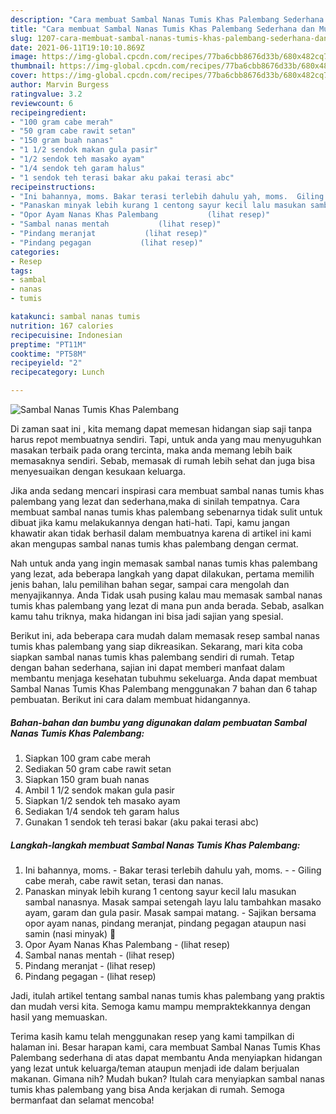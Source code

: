 ```yaml
---
description: "Cara membuat Sambal Nanas Tumis Khas Palembang Sederhana dan Mudah Dibuat"
title: "Cara membuat Sambal Nanas Tumis Khas Palembang Sederhana dan Mudah Dibuat"
slug: 1207-cara-membuat-sambal-nanas-tumis-khas-palembang-sederhana-dan-mudah-dibuat
date: 2021-06-11T19:10:10.869Z
image: https://img-global.cpcdn.com/recipes/77ba6cbb8676d33b/680x482cq70/sambal-nanas-tumis-khas-palembang-foto-resep-utama.jpg
thumbnail: https://img-global.cpcdn.com/recipes/77ba6cbb8676d33b/680x482cq70/sambal-nanas-tumis-khas-palembang-foto-resep-utama.jpg
cover: https://img-global.cpcdn.com/recipes/77ba6cbb8676d33b/680x482cq70/sambal-nanas-tumis-khas-palembang-foto-resep-utama.jpg
author: Marvin Burgess
ratingvalue: 3.2
reviewcount: 6
recipeingredient:
- "100 gram cabe merah"
- "50 gram cabe rawit setan"
- "150 gram buah nanas"
- "1 1/2 sendok makan gula pasir"
- "1/2 sendok teh masako ayam"
- "1/4 sendok teh garam halus"
- "1 sendok teh terasi bakar aku pakai terasi abc"
recipeinstructions:
- "Ini bahannya, moms. Bakar terasi terlebih dahulu yah, moms.  Giling cabe merah, cabe rawit setan, terasi dan nanas."
- "Panaskan minyak lebih kurang 1 centong sayur kecil lalu masukan sambal nanasnya. Masak sampai setengah layu lalu tambahkan masako ayam, garam dan gula pasir. Masak sampai matang. Sajikan bersama opor ayam nanas, pindang meranjat, pindang pegagan ataupun nasi samin (nasi minyak) 🤭"
- "Opor Ayam Nanas Khas Palembang           (lihat resep)"
- "Sambal nanas mentah           (lihat resep)"
- "Pindang meranjat           (lihat resep)"
- "Pindang pegagan           (lihat resep)"
categories:
- Resep
tags:
- sambal
- nanas
- tumis

katakunci: sambal nanas tumis 
nutrition: 167 calories
recipecuisine: Indonesian
preptime: "PT11M"
cooktime: "PT58M"
recipeyield: "2"
recipecategory: Lunch

---
```



![Sambal Nanas Tumis Khas Palembang](https://img-global.cpcdn.com/recipes/77ba6cbb8676d33b/680x482cq70/sambal-nanas-tumis-khas-palembang-foto-resep-utama.jpg)

Di zaman  saat ini , kita memang dapat memesan hidangan siap saji tanpa harus repot membuatnya sendiri. Tapi, untuk anda yang mau menyuguhkan masakan terbaik pada orang tercinta, maka anda memang lebih baik memasaknya sendiri. Sebab, memasak di rumah lebih sehat dan juga bisa menyesuaikan dengan kesukaan keluarga.

Jika anda sedang mencari inspirasi cara membuat sambal nanas tumis khas palembang yang lezat dan sederhana,maka di sinilah tempatnya. Cara membuat sambal nanas tumis khas palembang  sebenarnya tidak sulit untuk dibuat jika kamu melakukannya dengan hati-hati. Tapi, kamu jangan khawatir akan tidak berhasil dalam membuatnya 
karena di artikel ini kami akan mengupas sambal nanas tumis khas palembang dengan cermat.  



Nah untuk anda yang ingin memasak sambal nanas tumis khas palembang yang lezat, ada beberapa langkah yang dapat dilakukan, pertama memilih jenis bahan, lalu pemilihan bahan segar, sampai cara mengolah dan menyajikannya. Anda Tidak usah pusing kalau mau memasak sambal nanas tumis khas palembang yang lezat di mana pun anda berada. Sebab, asalkan kamu  tahu triknya, maka hidangan ini bisa jadi sajian yang spesial.

Berikut ini, ada beberapa cara mudah dalam memasak resep sambal nanas tumis khas palembang yang siap dikreasikan. Sekarang, mari kita coba siapkan sambal nanas tumis khas palembang sendiri di rumah. Tetap dengan bahan sederhana, sajian ini dapat memberi manfaat dalam membantu menjaga kesehatan tubuhmu sekeluarga. Anda dapat membuat Sambal Nanas Tumis Khas Palembang menggunakan 7 bahan dan 6 tahap pembuatan. Berikut ini cara dalam membuat hidangannya.

<!--inarticleads1-->

##### Bahan-bahan dan bumbu yang digunakan dalam pembuatan Sambal Nanas Tumis Khas Palembang:

1. Siapkan 100 gram cabe merah
1. Sediakan 50 gram cabe rawit setan
1. Siapkan 150 gram buah nanas
1. Ambil 1 1/2 sendok makan gula pasir
1. Siapkan 1/2 sendok teh masako ayam
1. Sediakan 1/4 sendok teh garam halus
1. Gunakan 1 sendok teh terasi bakar (aku pakai terasi abc)




<!--inarticleads2-->

##### Langkah-langkah membuat Sambal Nanas Tumis Khas Palembang:

1. Ini bahannya, moms. - Bakar terasi terlebih dahulu yah, moms. -  - Giling cabe merah, cabe rawit setan, terasi dan nanas.
1. Panaskan minyak lebih kurang 1 centong sayur kecil lalu masukan sambal nanasnya. Masak sampai setengah layu lalu tambahkan masako ayam, garam dan gula pasir. Masak sampai matang. - Sajikan bersama opor ayam nanas, pindang meranjat, pindang pegagan ataupun nasi samin (nasi minyak) 🤭
1. Opor Ayam Nanas Khas Palembang -           (lihat resep)
1. Sambal nanas mentah -           (lihat resep)
1. Pindang meranjat -           (lihat resep)
1. Pindang pegagan -           (lihat resep)




Jadi, itulah artikel tentang  sambal nanas tumis khas palembang  yang praktis dan mudah versi kita. Semoga kamu mampu mempraktekkannya dengan hasil yang memuaskan. 

Terima kasih kamu telah menggunakan resep yang kami tampilkan di halaman ini. Besar harapan kami, cara membuat  Sambal Nanas Tumis Khas Palembang sederhana di atas dapat membantu Anda menyiapkan hidangan yang lezat untuk keluarga/teman ataupun menjadi ide dalam berjualan makanan. Gimana nih? Mudah bukan? Itulah cara menyiapkan sambal nanas tumis khas palembang yang bisa Anda kerjakan di rumah. Semoga bermanfaat dan selamat mencoba!

